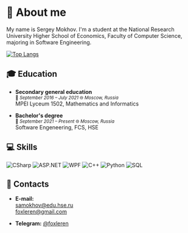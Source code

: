 # :fox_face: About me

My name is Sergey Mokhov. I'm a student at the National Research University Higher School of Economics, Faculty of Computer Science, majoring in Software Engineering.

[![Top Langs](https://github-readme-stats.vercel.app/api/top-langs/?username=foxleren&layout=compact&hide=css,html)](https://github.com/anuraghazra/github-readme-stats)

## :mortar_board: Education

- **Secondary general education**<br />
<sup>:date: *September 2016 – July 2021* :globe_with_meridians: *Moscow, Russia* </sup><br />
MPEI Lyceum 1502, Mathematics and Informatics


- **Bachelor's degree**<br />
<sup>:date: *September 2021 – Present* :globe_with_meridians: *Moscow, Russia* </sup><br />
Software Engeneering, FCS, HSE

## :computer: Skills

![CSharp](https://img.shields.io/badge/-CSharp-blueviolet?style=for-the-badge&logo=csharp&logoColor=white)
![ASP.NET](https://img.shields.io/badge/-Asp.Net-grey?style=for-the-badge&logo=WWE&logoColor=white)
![WPF](https://img.shields.io/badge/-WPF-yellow?style=for-the-badge&logo=Windows&logoColor=white)
![C++](https://img.shields.io/badge/-C++-succsess?style=for-the-badge&logo=C%2b%2b&logoColor=white)
![Python](https://img.shields.io/badge/-Python-critical?style=for-the-badge&logo=Python&logoColor=white)
![SQL](https://img.shields.io/badge/-SQL-orange?style=for-the-badge&logo=MySql&logoColor=white)

## 🤝 Contacts

- **E-mail:** <br />
samokhov@edu.hse.ru <br />
foxleren@gmail.com

- **Telegram:** [@foxleren](https://t.me/foxleren)
